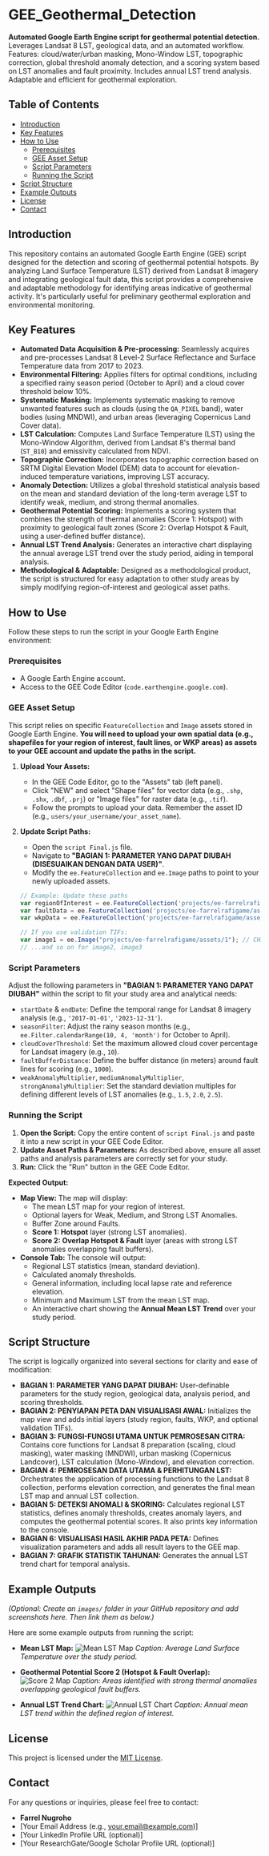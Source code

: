 # GEE_Geothermal_Detection

**Automated Google Earth Engine script for geothermal potential detection.**
Leverages Landsat 8 LST, geological data, and an automated workflow. Features: cloud/water/urban masking, Mono-Window LST, topographic correction, global threshold anomaly detection, and a scoring system based on LST anomalies and fault proximity. Includes annual LST trend analysis. Adaptable and efficient for geothermal exploration.

## Table of Contents
- [Introduction](#introduction)
- [Key Features](#key-features)
- [How to Use](#how-to-use)
  - [Prerequisites](#prerequisites)
  - [GEE Asset Setup](#gee-asset-setup)
  - [Script Parameters](#script-parameters)
  - [Running the Script](#running-the-script)
- [Script Structure](#script-structure)
- [Example Outputs](#example-outputs)
- [License](#license)
- [Contact](#contact)

## Introduction

This repository contains an automated Google Earth Engine (GEE) script designed for the detection and scoring of geothermal potential hotspots. By analyzing Land Surface Temperature (LST) derived from Landsat 8 imagery and integrating geological fault data, this script provides a comprehensive and adaptable methodology for identifying areas indicative of geothermal activity. It's particularly useful for preliminary geothermal exploration and environmental monitoring.

## Key Features

* **Automated Data Acquisition & Pre-processing:** Seamlessly acquires and pre-processes Landsat 8 Level-2 Surface Reflectance and Surface Temperature data from 2017 to 2023.
* **Environmental Filtering:** Applies filters for optimal conditions, including a specified rainy season period (October to April) and a cloud cover threshold below 10%.
* **Systematic Masking:** Implements systematic masking to remove unwanted features such as clouds (using the `QA_PIXEL` band), water bodies (using MNDWI), and urban areas (leveraging Copernicus Land Cover data).
* **LST Calculation:** Computes Land Surface Temperature (LST) using the Mono-Window Algorithm, derived from Landsat 8's thermal band (`ST_B10`) and emissivity calculated from NDVI.
* **Topographic Correction:** Incorporates topographic correction based on SRTM Digital Elevation Model (DEM) data to account for elevation-induced temperature variations, improving LST accuracy.
* **Anomaly Detection:** Utilizes a global threshold statistical analysis based on the mean and standard deviation of the long-term average LST to identify weak, medium, and strong thermal anomalies.
* **Geothermal Potential Scoring:** Implements a scoring system that combines the strength of thermal anomalies (Score 1: Hotspot) with proximity to geological fault zones (Score 2: Overlap Hotspot & Fault, using a user-defined buffer distance).
* **Annual LST Trend Analysis:** Generates an interactive chart displaying the annual average LST trend over the study period, aiding in temporal analysis.
* **Methodological & Adaptable:** Designed as a methodological product, the script is structured for easy adaptation to other study areas by simply modifying region-of-interest and geological asset paths.

## How to Use

Follow these steps to run the script in your Google Earth Engine environment:

### Prerequisites

* A Google Earth Engine account.
* Access to the GEE Code Editor (`code.earthengine.google.com`).

### GEE Asset Setup

This script relies on specific `FeatureCollection` and `Image` assets stored in Google Earth Engine. **You will need to upload your own spatial data (e.g., shapefiles for your region of interest, fault lines, or WKP areas) as assets to your GEE account and update the paths in the script.**

1.  **Upload Your Assets:**
    * In the GEE Code Editor, go to the "Assets" tab (left panel).
    * Click "NEW" and select "Shape files" for vector data (e.g., `.shp`, `.shx`, `.dbf`, `.prj`) or "Image files" for raster data (e.g., `.tif`).
    * Follow the prompts to upload your data. Remember the asset ID (e.g., `users/your_username/your_asset_name`).

2.  **Update Script Paths:**
    * Open the `script Final.js` file.
    * Navigate to **"BAGIAN 1: PARAMETER YANG DAPAT DIUBAH (DISESUAIKAN DENGAN DATA USER)"**.
    * Modify the `ee.FeatureCollection` and `ee.Image` paths to point to your newly uploaded assets.

    ```javascript
    // Example: Update these paths
    var regionOfInterest = ee.FeatureCollection('projects/ee-farrelrafigame/assets/shp_jawabarat'); // CHANGE THIS
    var faultData = ee.FeatureCollection('projects/ee-farrelrafigame/assets/patahan_jabar');       // CHANGE THIS
    var wkpData = ee.FeatureCollection('projects/ee-farrelrafigame/assets/wkp_jabar');           // CHANGE THIS

    // If you use validation TIFs:
    var image1 = ee.Image("projects/ee-farrelrafigame/assets/1"); // CHANGE THIS
    // ...and so on for image2, image3
    ```

### Script Parameters

Adjust the following parameters in **"BAGIAN 1: PARAMETER YANG DAPAT DIUBAH"** within the script to fit your study area and analytical needs:

* `startDate` & `endDate`: Define the temporal range for Landsat 8 imagery analysis (e.g., `'2017-01-01'`, `'2023-12-31'`).
* `seasonFilter`: Adjust the rainy season months (e.g., `ee.Filter.calendarRange(10, 4, 'month')` for October to April).
* `cloudCoverThreshold`: Set the maximum allowed cloud cover percentage for Landsat imagery (e.g., `10`).
* `faultBufferDistance`: Define the buffer distance (in meters) around fault lines for scoring (e.g., `1000`).
* `weakAnomalyMultiplier`, `mediumAnomalyMultiplier`, `strongAnomalyMultiplier`: Set the standard deviation multiples for defining different levels of LST anomalies (e.g., `1.5`, `2.0`, `2.5`).

### Running the Script

1.  **Open the Script:** Copy the entire content of `script Final.js` and paste it into a new script in your GEE Code Editor.
2.  **Update Asset Paths & Parameters:** As described above, ensure all asset paths and analysis parameters are correctly set for your study.
3.  **Run:** Click the "Run" button in the GEE Code Editor.

**Expected Output:**
* **Map View:** The map will display:
    * The mean LST map for your region of interest.
    * Optional layers for Weak, Medium, and Strong LST Anomalies.
    * Buffer Zone around Faults.
    * **Score 1: Hotspot** layer (strong LST anomalies).
    * **Score 2: Overlap Hotspot & Fault** layer (areas with strong LST anomalies overlapping fault buffers).
* **Console Tab:** The console will output:
    * Regional LST statistics (mean, standard deviation).
    * Calculated anomaly thresholds.
    * General information, including local lapse rate and reference elevation.
    * Minimum and Maximum LST from the mean LST map.
    * An interactive chart showing the **Annual Mean LST Trend** over your study period.

## Script Structure

The script is logically organized into several sections for clarity and ease of modification:

* **BAGIAN 1: PARAMETER YANG DAPAT DIUBAH:** User-definable parameters for the study region, geological data, analysis period, and scoring thresholds.
* **BAGIAN 2: PENYIAPAN PETA DAN VISUALISASI AWAL:** Initializes the map view and adds initial layers (study region, faults, WKP, and optional validation TIFs).
* **BAGIAN 3: FUNGSI-FUNGSI UTAMA UNTUK PEMROSESAN CITRA:** Contains core functions for Landsat 8 preparation (scaling, cloud masking), water masking (MNDWI), urban masking (Copernicus Landcover), LST calculation (Mono-Window), and elevation correction.
* **BAGIAN 4: PEMROSESAN DATA UTAMA & PERHITUNGAN LST:** Orchestrates the application of processing functions to the Landsat 8 collection, performs elevation correction, and generates the final mean LST map and annual LST collection.
* **BAGIAN 5: DETEKSI ANOMALI & SKORING:** Calculates regional LST statistics, defines anomaly thresholds, creates anomaly layers, and computes the geothermal potential scores. It also prints key information to the console.
* **BAGIAN 6: VISUALISASI HASIL AKHIR PADA PETA:** Defines visualization parameters and adds all result layers to the GEE map.
* **BAGIAN 7: GRAFIK STATISTIK TAHUNAN:** Generates the annual LST trend chart for temporal analysis.

## Example Outputs

*(Optional: Create an `images/` folder in your GitHub repository and add screenshots here. Then link them as below.)*

Here are some example outputs from running the script:

* **Mean LST Map:**
    ![Mean LST Map](images/mean_lst_map.png)
    *Caption: Average Land Surface Temperature over the study period.*

* **Geothermal Potential Score 2 (Hotspot & Fault Overlap):**
    ![Score 2 Map](images/score2_map.png)
    *Caption: Areas identified with strong thermal anomalies overlapping geological fault buffers.*

* **Annual LST Trend Chart:**
    ![Annual LST Chart](images/annual_lst_chart.png)
    *Caption: Annual mean LST trend within the defined region of interest.*

## License

This project is licensed under the [MIT License](LICENSE).

## Contact

For any questions or inquiries, please feel free to contact:

* **Farrel Nugroho**
* [Your Email Address (e.g., your.email@example.com)]
* [Your LinkedIn Profile URL (optional)]
* [Your ResearchGate/Google Scholar Profile URL (optional)]
